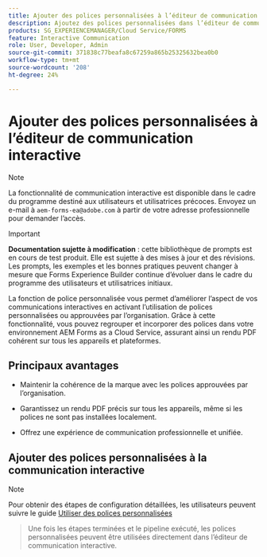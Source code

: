 ```yaml
---
title: Ajouter des polices personnalisées à l’éditeur de communication interactive
description: Ajoutez des polices personnalisées dans l’éditeur de communication interactive pour permettre l’utilisation de polices personnalisées ou approuvées par l’organisation.
products: SG_EXPERIENCEMANAGER/Cloud Service/FORMS
feature: Interactive Communication
role: User, Developer, Admin
source-git-commit: 371838c77beafa8c67259a865b25325632bea0b0
workflow-type: tm+mt
source-wordcount: '208'
ht-degree: 24%

---
```



# Ajouter des polices personnalisées à l’éditeur de communication interactive

>[!NOTE]
>
> La fonctionnalité de communication interactive est disponible dans le cadre du programme destiné aux utilisateurs et utilisatrices précoces. Envoyez un e-mail à `aem-forms-ea@adobe.com` à partir de votre adresse professionnelle pour demander l’accès.

>[!IMPORTANT]
>
> **Documentation sujette à modification** : cette bibliothèque de prompts est en cours de test produit. Elle est sujette à des mises à jour et des révisions. Les prompts, les exemples et les bonnes pratiques peuvent changer à mesure que Forms Experience Builder continue d’évoluer dans le cadre du programme des utilisateurs et utilisatrices initiaux.

La fonction de police personnalisée vous permet d’améliorer l’aspect de vos communications interactives en activant l’utilisation de polices personnalisées ou approuvées par l’organisation. Grâce à cette fonctionnalité, vous pouvez regrouper et incorporer des polices dans votre environnement AEM Forms as a Cloud Service, assurant ainsi un rendu PDF cohérent sur tous les appareils et plateformes.

## Principaux avantages

- Maintenir la cohérence de la marque avec les polices approuvées par l’organisation.

- Garantissez un rendu PDF précis sur tous les appareils, même si les polices ne sont pas installées localement.

- Offrez une expérience de communication professionnelle et unifiée.

## Ajouter des polices personnalisées à la communication interactive

>[!NOTE]
>
> Pour obtenir des étapes de configuration détaillées, les utilisateurs peuvent suivre le guide [Utiliser des polices personnalisées](https://experienceleague.adobe.com/en/docs/experience-manager-cloud-service/content/forms/using-communications/use-custom-fonts)
> >Une fois les étapes terminées et le pipeline exécuté, les polices personnalisées peuvent être utilisées directement dans l’éditeur de communication interactive.
